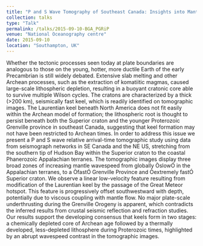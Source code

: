 ```yaml
---
title: "P and S Wave Tomography of Southeast Canada: Insights into Mantle Development and Evolution from Archean to Phanerozoic Times "
collection: talks
type: "Talk"
permalink: /talks/2015-09-10-BGA_PGRiP
venue: "National Oceanography centre"
date: 2015-09-10
location: "Southampton, UK"
---
```


Whether the tectonic processes seen today at plate boundaries are analogous to those on the young, hotter, more ductile Earth of the early Precambrian is still widely debated. Extensive slab melting and other Archean processes, such as the extraction of komatiitic magmas, caused large-scale lithospheric depletion, resulting in a buoyant cratonic core able to survive multiple Wilson cycles. The cratons are characterized by a thick (>200 km), seismically fast keel, which is readily identified on tomographic images. The Laurentian keel beneath North America does not fit easily within the Archean model of formation; the lithospheric root is thought to persist beneath both the Superior craton and the younger Proterozoic Grenville province in southeast Canada, suggesting that keel formation may not have been restricted to Archean times. In order to address this issue we present a P and S wave relative arrival-time tomographic study using data from seismograph networks in SE Canada and the NE US, stretching from the southern tip of Hudson Bay within the Superior craton to the coastal Phanerozoic Appalachian terranes. The tomographic images display three broad zones of increasing mantle wavespeed from globally ÒslowÓ in the Appalachian terranes, to a ÒfastÓ Grenville Province and Òextremely fastÓ Superior craton. We observe a linear low-velocity feature resulting from modification of the Laurentian keel by the passage of the Great Meteor hotspot. This feature is progressively offset southwestward with depth, potentially due to viscous coupling with mantle flow. No major plate-scale underthrusting during the Grenville Orogeny is apparent, which contradicts the inferred results from crustal seismic reflection and refraction studies. Our results support the developing consensus that keels form in two stages: a chemically depleted core of Archean age followed by a thermally developed, less-depleted lithosphere during Proterozoic times, highlighted by an abrupt wavespeed contrast in the tomographic images.
